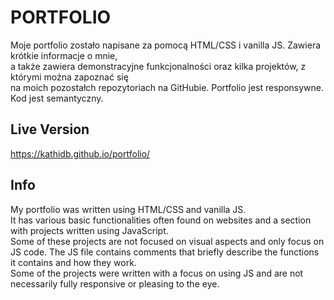 # PORTFOLIO

Moje portfolio zostało napisane za pomocą HTML/CSS i vanilla JS. Zawiera krótkie informacje o mnie,<br>
a także zawiera demonstracyjne funkcjonalności oraz kilka projektów, z którymi można zapoznać się
<br> na moich pozostałch repozytoriach na GitHubie.
Portfolio jest responsywne. Kod jest semantyczny.

## Live Version

https://kathidb.github.io/portfolio/

## Info

My portfolio was written using HTML/CSS and vanilla JS.
<br>It has various basic functionalities often found on websites and a section with projects written using JavaScript.
<br> Some of these projects are not focused on visual aspects and only focus on JS code.
The JS file contains comments that briefly describe the functions it contains and how they work.
<br>
Some of the projects were written with a focus on using JS and are not necessarily fully responsive or pleasing to the eye.
